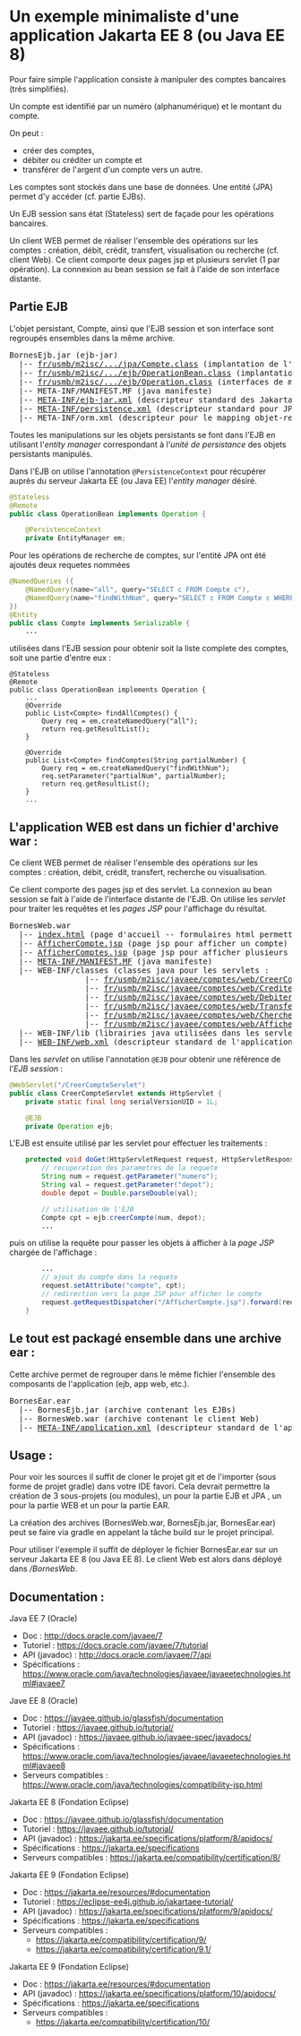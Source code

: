 # Un exemple minimaliste d'une application Jakarta EE 8 (ou Java EE 8)

Pour faire simple l'application consiste à manipuler des comptes bancaires (très simplifiés).

Un compte est identifié par un numéro (alphanumérique) et le montant du compte.

On peut :

- créer des comptes,
- débiter ou créditer un compte et
- transférer de l'argent d'un compte vers un autre.

Les comptes sont stockés dans une base de données. Une entité (JPA) permet d'y accéder (cf. partie EJBs).

Un EJB session sans état (Stateless) sert de façade pour les opérations bancaires.

Un client WEB permet de réaliser l'ensemble des opérations sur les comptes : création, débit, crédit, transfert, visualisation ou recherche (cf. client Web).
Ce client comporte deux pages jsp et plusieurs servlet (1 par opération). La connexion au bean session se fait à l'aide de son interface distante.

## Partie EJB

L'objet persistant, Compte, ainsi que l'EJB session et son interface sont regroupés ensembles dans la même archive.

<pre>
BornesEjb.jar (ejb-jar)
  |-- <a href="BornesEjb/src/main/java/fr/usmb/m2isc/javaee/comptes/jpa/Compte.java" >fr/usmb/m2isc/.../jpa/Compte.class</a> (implantation de l'entité Compte (entité JPA))
  |-- <a href="BornesEjb/src/main/java/fr/usmb/m2isc/javaee/comptes/ejb/OperationBean.java" >fr/usmb/m2isc/.../ejb/OperationBean.class</a> (implantation du l'EJB Operation (bean session))
  |-- <a href="BornesEjb/src/main/java/fr/usmb/m2isc/javaee/comptes/ejb/Operation.java" >fr/usmb/m2isc/.../ejb/Operation.class</a> (interfaces de manipulation distante du bean session)
  |-- META-INF/MANIFEST.MF (java manifeste)
  |-- <a href="BornesEjb/src/main/resources/META-INF/ejb-jar.xml" >META-INF/ejb-jar.xml</a> (descripteur standard des Jakarta Enterprise Beans (EJB) -- optionnel dans les dernières versions de javaEE et pour Jakarta EE)
  |-- <a href="BornesEjb/src/main/resources/META-INF/persistence.xml" >META-INF/persistence.xml</a> (descripteur standard pour JPA)
  |-- META-INF/orm.xml (descripteur pour le mapping objet-relationnel -- absent ici)
</pre>

Toutes les manipulations sur les objets persistants se font dans l'EJB en utilisant l'_entity manager_ correspondant à l'_unité de persistance_ des objets persistants manipulés.

Dans l'EJB on utilise l'annotation `@PersistenceContext` pour récupérer auprès du serveur Jakarta EE (ou Java EE) l'_entity manager_ désiré.

```java
@Stateless
@Remote
public class OperationBean implements Operation {

	@PersistenceContext
	private EntityManager em;
```

Pour les opérations de recherche de comptes, sur l'entité JPA ont été ajoutés deux requetes nommées

```java
@NamedQueries ({
	@NamedQuery(name="all", query="SELECT c FROM Compte c"),
	@NamedQuery(name="findWithNum", query="SELECT c FROM Compte c WHERE c.numero LIKE :partialNum ORDER BY c.numero ASC")
})
@Entity
public class Compte implements Serializable {
	...
```

utilisées dans l'EJB session pour obtenir soit la liste complete des comptes, soit une partie d'entre eux :

```
@Stateless
@Remote
public class OperationBean implements Operation {
	...
	@Override
	public List<Compte> findAllComptes() {
		Query req = em.createNamedQuery("all");
		return req.getResultList();
	}

	@Override
	public List<Compte> findComptes(String partialNumber) {
		Query req = em.createNamedQuery("findWithNum");
		req.setParameter("partialNum", partialNumber);
		return req.getResultList();
	}
	...
```

## L'application WEB est dans un fichier d'archive war :

Ce client WEB permet de réaliser l'ensemble des opérations sur les comptes : création, débit, crédit, transfert, recherche ou visualisation.

Ce client comporte des pages jsp et des servlet. La connexion au bean session se fait à l'aide de l'interface distante de l'EJB.
On utilise les _servlet_ pour traiter les requêtes et les _pages JSP_ pour l'affichage du résultat.

<pre>
BornesWeb.war
  |-- <a href="BornesWeb/src/main/webapp/index.html" >index.html</a> (page d'accueil -- formulaires html permettant de créer, rechercher ou modifier les comptes)
  |-- <a href="BornesWeb/src/main/webapp/AfficherCompte.jsp" >AfficherCompte.jsp</a> (page jsp pour afficher un compte)
  |-- <a href="BornesWeb/src/main/webapp/AfficherCompte.jsp" >AfficherComptes.jsp</a> (page jsp pour afficher plusieurs comptes)
  |-- <a href="BornesWeb/src/main/webapp/META-INF/MANIFEST.MF" >META-INF/MANIFEST.MF</a> (java manifeste)
  |-- WEB-INF/classes (classes java pour les servlets :
                |-- <a href="BornesWeb/src/main/java/fr/usmb/m2isc/javaee/comptes/web/CreerCompteServlet.java" >fr/usmb/m2isc/javaee/comptes/web/CreerCompteServlet.class</a>
                |-- <a href="BornesWeb/src/main/java/fr/usmb/m2isc/javaee/comptes/web/CrediterCompteServlet.java" >fr/usmb/m2isc/javaee/comptes/web/CrediterCompteServlet.class</a>
                |-- <a href="BornesWeb/src/main/java/fr/usmb/m2isc/javaee/comptes/web/DebiterCompteServlet.java" >fr/usmb/m2isc/javaee/comptes/web/DebiterCompteServlet.class</a>
                |-- <a href="BornesWeb/src/main/java/fr/usmb/m2isc/javaee/comptes/web/TransfererServlet.java" >fr/usmb/m2isc/javaee/comptes/web/TransfererServlet.class</a>
                |-- <a href="BornesWeb/src/main/java/fr/usmb/m2isc/javaee/comptes/web/ChercherComptesServlet.java" >fr/usmb/m2isc/javaee/comptes/web/ChercherComptesServlet.class</a>
                |-- <a href="BornesWeb/src/main/java/fr/usmb/m2isc/javaee/comptes/web/AfficherCompteServlet.java" >fr/usmb/m2isc/javaee/comptes/web/AfficherCompteServlet.class</a>
  |-- WEB-INF/lib (librairies java utilisées dans les servlet)
  |-- <a href="BornesWeb/src/main/webapp/WEB-INF/web.xml" >WEB-INF/web.xml</a> (descripteur standard de l'application Web -- optionnel dans les dernières versions de javaEE et pour Jakarta EE)
</pre>

Dans les _servlet_ on utilise l'annotation `@EJB` pour obtenir une référence de l'_EJB session_ :

```java
@WebServlet("/CreerCompteServlet")
public class CreerCompteServlet extends HttpServlet {
	private static final long serialVersionUID = 1L;

	@EJB
	private Operation ejb;
```

L'EJB est ensuite utilisé par les servlet pour effectuer les traitements :

```java
	protected void doGet(HttpServletRequest request, HttpServletResponse response) throws ServletException, IOException {
		// recuperation des parametres de la requete
		String num = request.getParameter("numero");
		String val = request.getParameter("depot");
		double depot = Double.parseDouble(val);

		// utilisation de l'EJB
		Compte cpt = ejb.creerCompte(num, depot);
		...
```

puis on utilise la requête pour passer les objets à afficher à la _page JSP_ chargée de l'affichage :

```java
		...
		// ajout du compte dans la requete
		request.setAttribute("compte", cpt);
		// redirection vers la page JSP pour afficher le compte
		request.getRequestDispatcher("/AfficherCompte.jsp").forward(request, response);
	}
```

## Le tout est packagé ensemble dans une archive ear :

Cette archive permet de regrouper dans le même fichier l'ensemble des composants de l'application (ejb, app web, etc.).

<pre>
BornesEar.ear
  |-- BornesEjb.jar (archive contenant les EJBs)
  |-- BornesWeb.war (archive contenant le client Web)
  |-- <a href="BornesEar/src/main/application/META-INF/application.xml" >META-INF/application.xml</a> (descripteur standard de l'application -- optionnel dans les dernières versions de javaEE)
</pre>

## Usage :

Pour voir les sources il suffit de cloner le projet git et de l'importer (sous forme de projet gradle) dans votre IDE favori.
Cela devrait permettre la création de 3 sous-projets (ou modules), un pour la partie EJB et JPA , un pour la partie WEB et un pour la partie EAR.

La création des archives (BornesWeb.war, BornesEjb.jar, BornesEar.ear) peut se faire via gradle en appelant la tâche build sur le projet principal.

Pour utiliser l'exemple il suffit de déployer le fichier BornesEar.ear sur un serveur Jakarta EE 8 (ou Java EE 8).
Le client Web est alors dans déployé dans _/BornesWeb_.

## Documentation :

Java EE 7 (Oracle)

- Doc : http://docs.oracle.com/javaee/7
- Tutoriel : https://docs.oracle.com/javaee/7/tutorial
- API (javadoc) : http://docs.oracle.com/javaee/7/api
- Spécifications : https://www.oracle.com/java/technologies/javaee/javaeetechnologies.html#javaee7

Jave EE 8 (Oracle)

- Doc : https://javaee.github.io/glassfish/documentation
- Tutoriel : https://javaee.github.io/tutorial/
- API (javadoc) : https://javaee.github.io/javaee-spec/javadocs/
- Spécifications : https://www.oracle.com/java/technologies/javaee/javaeetechnologies.html#javaee8
- Serveurs compatibles : https://www.oracle.com/java/technologies/compatibility-jsp.html

Jakarta EE 8 (Fondation Eclipse)

- Doc : https://javaee.github.io/glassfish/documentation
- Tutoriel : https://javaee.github.io/tutorial/
- API (javadoc) : https://jakarta.ee/specifications/platform/8/apidocs/
- Spécifications : https://jakarta.ee/specifications
- Serveurs compatibles : https://jakarta.ee/compatibility/certification/8/

Jakarta EE 9 (Fondation Eclipse)

- Doc : https://jakarta.ee/resources/#documentation
- Tutoriel : https://eclipse-ee4j.github.io/jakartaee-tutorial/
- API (javadoc) : https://jakarta.ee/specifications/platform/9/apidocs/
- Spécifications : https://jakarta.ee/specifications
- Serveurs compatibles :
  - https://jakarta.ee/compatibility/certification/9/
  - https://jakarta.ee/compatibility/certification/9.1/

Jakarta EE 9 (Fondation Eclipse)

- Doc : https://jakarta.ee/resources/#documentation
- API (javadoc) : https://jakarta.ee/specifications/platform/10/apidocs/
- Spécifications : https://jakarta.ee/specifications
- Serveurs compatibles :
  - https://jakarta.ee/compatibility/certification/10/

